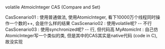 volatile
AtmoicInteger
CAS (Compare and Set)

CasScenario01 : 使用普通做法, 使用AtomicInteger, 看下10000万个线程同时操作一个数的++, 会是什么样的结果
CasScenario02 : 使用volatile呢? -- 不行
CasScenario03 : 使用synchronized呢? -- 行, 但代码高
MyAtomicInt : 自己仿AtomicInteger写一个类似的类, 但是其中的CAS其实是native代码 (code in C), 故没实现